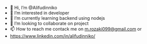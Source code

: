 - 👋 Hi, I’m @Alifudinniko
- 👀 I’m interested in developer
- 🌱 I’m currently learning backend using nodejs
- 💞️ I’m looking to collaborate on project
- 📫 How to reach me contack me on m.rozaki099@gmail.com or
- https://www.linkedin.com/in/alifudinniko/

<!---
Alifudinniko/Alifudinniko is a ✨ special ✨ repository because its `README.md` (this file) appears on your GitHub profile.
You can click the Preview link to take a look at your changes.
--->
